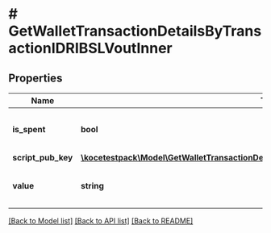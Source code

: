# # GetWalletTransactionDetailsByTransactionIDRIBSLVoutInner

## Properties

Name | Type | Description | Notes
------------ | ------------- | ------------- | -------------
**is_spent** | **bool** | Defines whether the output is spent or not. |
**script_pub_key** | [**\kocetestpack\Model\GetWalletTransactionDetailsByTransactionIDRIBSLVoutInnerScriptPubKey**](GetWalletTransactionDetailsByTransactionIDRIBSLVoutInnerScriptPubKey.md) |  |
**value** | **string** | Represents the sent/received amount. |

[[Back to Model list]](../../README.md#models) [[Back to API list]](../../README.md#endpoints) [[Back to README]](../../README.md)

